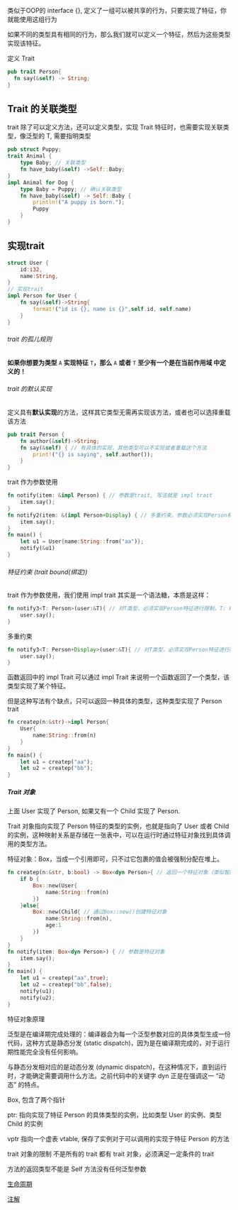 类似于OOP的 interface {}, 定义了一组可以被共享的行为，只要实现了特征，你就能使用这组行为

如果不同的类型具有相同的行为，那么我们就可以定义一个特征，然后为这些类型实现该特征。

定义 Trait

```Rust
pub trait Person{
  fn say(&self) -> String;
}
```

## Trait 的关联类型

trait 除了可以定义方法，还可以定义类型，实现 Trait 特征时，也需要实现关联类型，像泛型的 T, 需要指明类型

```Rust
pub struct Puppy;
trait Animal {
    type Baby; // 关联类型
    fn have_baby(&self) ->Self::Baby;
}
impl Animal for Dog {
    type Baby = Puppy; // 确认关联类型
    fn have_baby(&self) -> Self::Baby {
        println!("A puppy is born.");
        Puppy
    }
}
```

## 实现trait

```Rust
struct User {
    id:i32,
    name:String,
}
// 实现trait
impl Person for User {
    fn say(&self)->String{
        format!("id is {}, name is {}",self.id, self.name)
    }
}
```

###### trait 的孤儿规则

**如果你想要为类型** `A` **实现特征** `T`**，那么** `A` **或者** `T` **至少有一个是在当前作用域 中定义的！**

###### trait 的默认实现

定义具有**默认实现**的方法，这样其它类型无需再实现该方法，或者也可以选择重载该方法

```Rust
pub trait Person {
    fn author(&self)->String;
    fn say(&self) { // 有具体的实现，其他类型可以不实现或者重载这个方法
        print!("{} is saying", self.author());
    }
}
```

trait 作为参数使用

```Rust
fn notify(item: &impl Person) { // 参数是trait, 写法就是 impl trait
    item.say();
}
fn notify2(item: &(impl Person+Display) { // 多重约束，参数必须实现Person和Display特征
    item.say();
}
fn main() {
    let u1 = User{name:String::from("aa")};
    notify(&u1)
}
```

###### 特征约束 (trait bound(绑定))

trait 作为参数使用，我们使用 impl trait 其实是一个语法糖，本质是这样：

```Rust
fn notify3<T: Person>(user:&T){ // 对T类型，必须实现Person特征进行限制，T: Person就是特征约束
    user.say();
}
```

多重约束

```Rust
fn notify3<T: Person+Display>(user:&T){ // 对T类型，必须实现Person特征进行限制，T: Person就是特征约束
    user.say();
}
```

函数返回中的 impl Trait
可以通过 impl Trait 来说明一个函数返回了一个类型，该类型实现了某个特征。

但是这种写法有个缺点，只可以返回一种具体的类型，这种类型实现了 Person trait

```Rust
fn createp(n:&str)->impl Person{
    User{
        name:String::from(n)
    }
}
fn main() {
    let u1 = createp("aa");
    let u2 = createp("bb");
}
```



##### Trait 对象

上面 User 实现了 Person, 如果又有一个 Child 实现了 Person.

Trait 对象指向实现了 Person 特征的类型的实例，也就是指向了 User 或者 Child 的实例，这种映射关系是存储在一张表中，可以在运行时通过特征对象找到具体调用的类型方法。

特征对象：Box，当成一个引用即可，只不过它包裹的值会被强制分配在堆上。

```Rust
fn createp(n:&str, b:bool) -> Box<dyn Person>{ // 返回一个特征对象（类似智能指针，当做一个引用即可）
    if b {
        Box::new(User{
            name:String::from(n)
        })
    }else{
        Box::new(Child{ // 通过Box::new()创建特征对象
            name:String::from(n),
            age:1
        })
    }
}
fn notify(item: Box<dyn Person>) { // 参数是特征对象
    item.say();
}
fn main() {
    let u1 = createp("aa",true); 
    let u2 = createp("bb",false);
    notify(u1);
    notify(u2);
}
```

特征对象原理

泛型是在编译期完成处理的：编译器会为每一个泛型参数对应的具体类型生成一份代码，这种方式是静态分发 (static dispatch)，因为是在编译期完成的，对于运行期性能完全没有任何影响。

与静态分发相对应的是动态分发 (dynamic dispatch)，在这种情况下，直到运行时，才能确定需要调用什么方法。之前代码中的关键字 dyn 正是在强调这一 “动态” 的特点。

Box, 包含了两个指针

ptr: 指向实现了特征 Person 的具体类型的实例，比如类型 User 的实例、类型 Child 的实例

vptr 指向一个虚表 vtable, 保存了实例对于可以调用的实现于特征 Person 的方法

trait 对象的限制
不是所有的 trait 都有 trait 对象，必须满足一定条件的 trait

方法的返回类型不能是 Self
方法没有任何泛型参数



[生命周期](%E7%89%B9%E5%BE%81+e22a0c27-4058-4877-bff2-261db33c3e2e/%E7%94%9F%E5%91%BD%E5%91%A8%E6%9C%9F%202de33c28-734f-45ae-bc2d-93be16d778ad.md)

[注解](%E7%89%B9%E5%BE%81+e22a0c27-4058-4877-bff2-261db33c3e2e/%E6%B3%A8%E8%A7%A3%2022a3d486-d482-4069-a5a4-c84f9bf18458.md)

